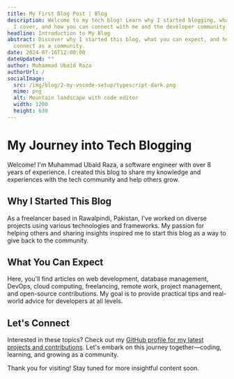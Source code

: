```yaml
---
title: My First Blog Post | Blog
description: Welcome to my tech blog! Learn why I started blogging, what topics
  I cover, and how you can connect with me and the developer community.
headline: Introduction to My Blog
abstract: Discover why I started this blog, what you can expect, and how we can
  connect as a community.
date: 2024-07-16T12:00:00
dateUpdated: ""
author: Muhammad Ubaid Raza
authorUrl: /
socialImage:
  src: /img/blog/2-my-vscode-setup/typescript-dark.png
  mime: png
  alt: Mountain landscape with code editor
  width: 1200
  height: 630
---
```


# My Journey into Tech Blogging

Welcome! I'm Muhammad Ubaid Raza, a software engineer with over 8 years of experience. I created this blog to share my knowledge and experiences with the tech community and help others grow.

## Why I Started This Blog

As a freelancer based in Rawalpindi, Pakistan, I've worked on diverse projects using various technologies and frameworks. My passion for helping others and sharing insights inspired me to start this blog as a way to give back to the community.

## What You Can Expect

Here, you'll find articles on web development, database management, DevOps, cloud computing, freelancing, remote work, project management, and open-source contributions. My goal is to provide practical tips and real-world advice for developers at all levels.

## Let's Connect

Interested in these topics? Check out my [GitHub profile for my latest projects and contributions](https://github.com/). Let's embark on this journey together—coding, learning, and growing as a community.

Thank you for visiting! Stay tuned for more insightful content soon.
